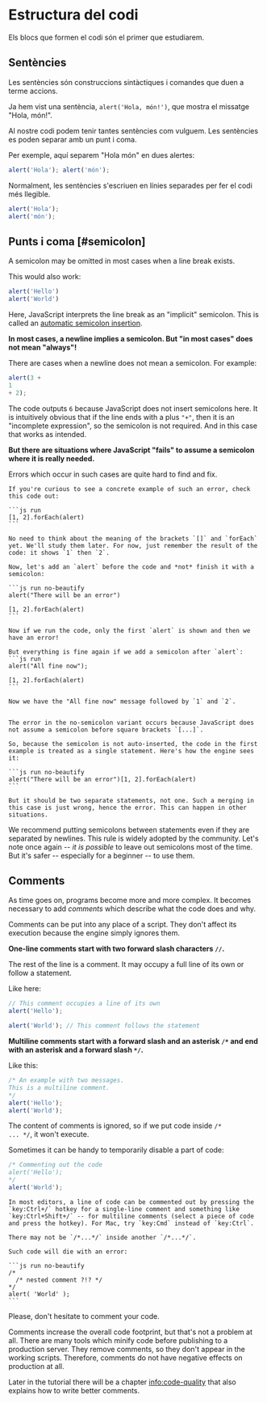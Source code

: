 # Estructura del codi

Els blocs que formen el codi són el primer que estudiarem.

## Sentències

Les sentències són construccions sintàctiques i comandes que duen a terme accions.

Ja hem vist una sentència, `alert('Hola, món!')`, que mostra el missatge "Hola, món!".

Al nostre codi podem tenir tantes sentències com vulguem. Les sentències es poden separar amb un punt i coma.

Per exemple, aquí separem "Hola món" en dues alertes:

```js run no-beautify
alert('Hola'); alert('món');
```

Normalment, les sentències s'escriuen en línies separades per fer el codi més llegible.

```js run no-beautify
alert('Hola');
alert('món');
```

## Punts i coma [#semicolon]

A semicolon may be omitted in most cases when a line break exists.

This would also work:

```js run no-beautify
alert('Hello')
alert('World')
```

Here, JavaScript interprets the line break as an "implicit" semicolon. This is called an [automatic semicolon insertion](https://tc39.github.io/ecma262/#sec-automatic-semicolon-insertion).

**In most cases, a newline implies a semicolon. But "in most cases" does not mean "always"!**

There are cases when a newline does not mean a semicolon. For example:

```js run no-beautify
alert(3 +
1
+ 2);
```

The code outputs `6` because JavaScript does not insert semicolons here. It is intuitively obvious that if the line ends with a plus `"+"`, then it is an "incomplete expression", so the semicolon is not required. And in this case that works as intended.

**But there are situations where JavaScript "fails" to assume a semicolon where it is really needed.**

Errors which occur in such cases are quite hard to find and fix.

````smart header="An example of an error"
If you're curious to see a concrete example of such an error, check this code out:

```js run
[1, 2].forEach(alert)
```

No need to think about the meaning of the brackets `[]` and `forEach` yet. We'll study them later. For now, just remember the result of the code: it shows `1` then `2`.

Now, let's add an `alert` before the code and *not* finish it with a semicolon:

```js run no-beautify
alert("There will be an error")

[1, 2].forEach(alert)
```

Now if we run the code, only the first `alert` is shown and then we have an error!

But everything is fine again if we add a semicolon after `alert`:
```js run
alert("All fine now");

[1, 2].forEach(alert)  
```

Now we have the "All fine now" message followed by `1` and `2`.


The error in the no-semicolon variant occurs because JavaScript does not assume a semicolon before square brackets `[...]`.

So, because the semicolon is not auto-inserted, the code in the first example is treated as a single statement. Here's how the engine sees it:

```js run no-beautify
alert("There will be an error")[1, 2].forEach(alert)
```

But it should be two separate statements, not one. Such a merging in this case is just wrong, hence the error. This can happen in other situations.
````

We recommend putting semicolons between statements even if they are separated by newlines. This rule is widely adopted by the community. Let's note once again -- *it is possible* to leave out semicolons most of the time. But it's safer -- especially for a beginner -- to use them.

## Comments

As time goes on, programs become more and more complex. It becomes necessary to add *comments* which describe what the code does and why.

Comments can be put into any place of a script. They don't affect its execution because the engine simply ignores them.

**One-line comments start with two forward slash characters `//`.**

The rest of the line is a comment. It may occupy a full line of its own or follow a statement.

Like here:
```js run
// This comment occupies a line of its own
alert('Hello');

alert('World'); // This comment follows the statement
```

**Multiline comments start with a forward slash and an asterisk <code>/&#42;</code> and end with an asterisk and a forward slash <code>&#42;/</code>.**

Like this:

```js run
/* An example with two messages.
This is a multiline comment.
*/
alert('Hello');
alert('World');
```

The content of comments is ignored, so if we put code inside <code>/&#42; ... &#42;/</code>, it won't execute.

Sometimes it can be handy to temporarily disable a part of code:

```js run
/* Commenting out the code
alert('Hello');
*/
alert('World');
```

```smart header="Use hotkeys!"
In most editors, a line of code can be commented out by pressing the `key:Ctrl+/` hotkey for a single-line comment and something like `key:Ctrl+Shift+/` -- for multiline comments (select a piece of code and press the hotkey). For Mac, try `key:Cmd` instead of `key:Ctrl`.
```

````warn header="Nested comments are not supported!"
There may not be `/*...*/` inside another `/*...*/`.

Such code will die with an error:

```js run no-beautify
/*
  /* nested comment ?!? */
*/
alert( 'World' );
```
````

Please, don't hesitate to comment your code.

Comments increase the overall code footprint, but that's not a problem at all. There are many tools which minify code before publishing to a production server. They remove comments, so they don't appear in the working scripts. Therefore, comments do not have negative effects on production at all.

Later in the tutorial there will be a chapter <info:code-quality> that also explains how to write better comments.
